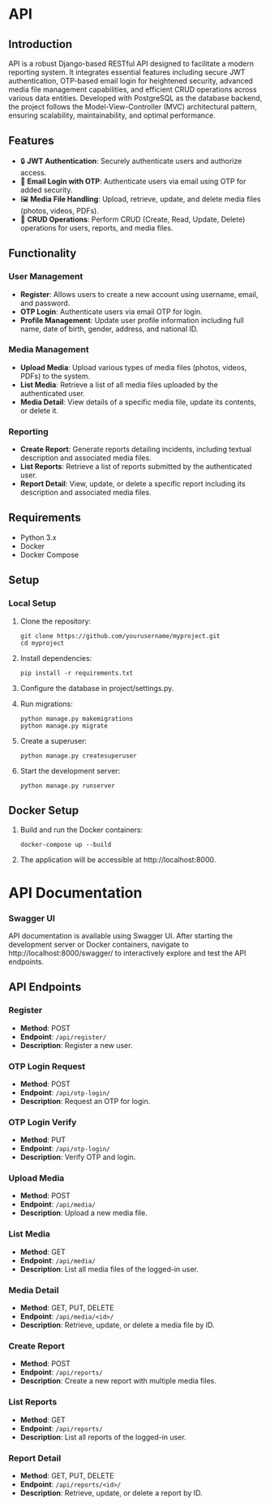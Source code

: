 # API

## Introduction

API is a robust Django-based RESTful API designed to facilitate a modern reporting system. It integrates essential features including secure JWT authentication, OTP-based email login for heightened security, advanced media file management capabilities, and efficient CRUD operations across various data entities. Developed with PostgreSQL as the database backend, the project follows the Model-View-Controller (MVC) architectural pattern, ensuring scalability, maintainability, and optimal performance.


## Features

- 🔒 **JWT Authentication**: Securely authenticate users and authorize access.
- 📧 **Email Login with OTP**: Authenticate users via email using OTP for added security.
- 🖼️ **Media File Handling**: Upload, retrieve, update, and delete media files (photos, videos, PDFs).
- 🔄 **CRUD Operations**: Perform CRUD (Create, Read, Update, Delete) operations for users, reports, and media files.

## Functionality

### User Management

- **Register**: Allows users to create a new account using username, email, and password.
- **OTP Login**: Authenticate users via email OTP for login.
- **Profile Management**: Update user profile information including full name, date of birth, gender, address, and national ID.

### Media Management

- **Upload Media**: Upload various types of media files (photos, videos, PDFs) to the system.
- **List Media**: Retrieve a list of all media files uploaded by the authenticated user.
- **Media Detail**: View details of a specific media file, update its contents, or delete it.

### Reporting

- **Create Report**: Generate reports detailing incidents, including textual description and associated media files.
- **List Reports**: Retrieve a list of reports submitted by the authenticated user.
- **Report Detail**: View, update, or delete a specific report including its description and associated media files.


## Requirements

- Python 3.x
- Docker
- Docker Compose

## Setup

### Local Setup

1. Clone the repository:
   ```
   git clone https://github.com/yourusername/myproject.git
   cd myproject
   ```

2. Install dependencies:
    ```
   pip install -r requirements.txt
   ```

3. Configure the database in project/settings.py.

4. Run migrations:
    ```
    python manage.py makemigrations
    python manage.py migrate
    ```

5. Create a superuser:
    ```
    python manage.py createsuperuser
    ```

6. Start the development server:
   ```
   python manage.py runserver
   ```

## Docker Setup

1. Build and run the Docker containers:
    ```
    docker-compose up --build
    ```
2. The application will be accessible at http://localhost:8000.


# API Documentation

### Swagger UI

API documentation is available using Swagger UI. After starting the development server or Docker containers, navigate to http://localhost:8000/swagger/ to interactively explore and test the API endpoints.

## API Endpoints

### Register
- **Method**: POST
- **Endpoint**: `/api/register/`
- **Description**: Register a new user.

### OTP Login Request
- **Method**: POST
- **Endpoint**: `/api/otp-login/`
- **Description**: Request an OTP for login.

### OTP Login Verify
- **Method**: PUT
- **Endpoint**: `/api/otp-login/`
- **Description**: Verify OTP and login.

### Upload Media
- **Method**: POST
- **Endpoint**: `/api/media/`
- **Description**: Upload a new media file.

### List Media
- **Method**: GET
- **Endpoint**: `/api/media/`
- **Description**: List all media files of the logged-in user.

### Media Detail
- **Method**: GET, PUT, DELETE
- **Endpoint**: `/api/media/<id>/`
- **Description**: Retrieve, update, or delete a media file by ID.

### Create Report
- **Method**: POST
- **Endpoint**: `/api/reports/`
- **Description**: Create a new report with multiple media files.

### List Reports
- **Method**: GET
- **Endpoint**: `/api/reports/`
- **Description**: List all reports of the logged-in user.

### Report Detail
- **Method**: GET, PUT, DELETE
- **Endpoint**: `/api/reports/<id>/`
- **Description**: Retrieve, update, or delete a report by ID.

